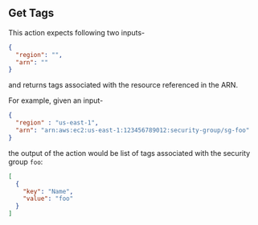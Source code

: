 ## Get Tags

This action expects following two inputs-

```json
{
  "region": "",
  "arn": ""
}
```

and returns tags associated with the resource referenced in the ARN.

For example, given an input-
```json
{
  "region" : "us-east-1",
  "arn": "arn:aws:ec2:us-east-1:123456789012:security-group/sg-foo"
}
```

the output of the action would be list of tags associated with the security group `foo`:

```json
[
  {
    "key": "Name",
    "value": "foo"
  }
]
```
